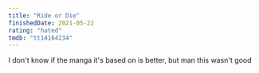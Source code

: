 ```yaml
---
title: "Ride or Die"
finishedDate: 2021-05-22
rating: "hated"
tmdb: "tt14164234"
---
```


I don't know if the manga it's based on is better, but man this wasn't good
